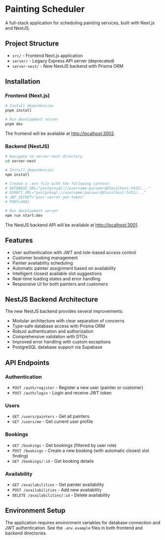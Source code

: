# Painting Scheduler

A full-stack application for scheduling painting services, built with Next.js and NestJS.

## Project Structure

- `src/` - Frontend Next.js application
- `server/` - Legacy Express API server (deprecated)
- `server-nest/` - New NestJS backend with Prisma ORM

## Installation

### Frontend (Next.js)

```bash
# Install dependencies
pnpm install

# Run development server
pnpm dev
```

The frontend will be available at [http://localhost:3002](http://localhost:3002).

### Backend (NestJS)

```bash
# Navigate to server-nest directory
cd server-nest

# Install dependencies
npm install

# Create a .env file with the following content:
# DATABASE_URL="postgresql://username:password@localhost:5432/..."
# DIRECT_URL="postgresql://username:password@localhost:5432/..."
# JWT_SECRET="your-secret-jwt-token"
# PORT=3001

# Run development server
npm run start:dev
```

The NestJS backend API will be available at [http://localhost:3001](http://localhost:3001).

## Features

- User authentication with JWT and role-based access control
- Customer booking management
- Painter availability scheduling
- Automatic painter assignment based on availability
- Intelligent closest available slot suggestions
- Real-time loading states and error handling
- Responsive UI for both painters and customers

## NestJS Backend Architecture

The new NestJS backend provides several improvements:

- Modular architecture with clear separation of concerns
- Type-safe database access with Prisma ORM
- Robust authentication and authorization
- Comprehensive validation with DTOs
- Improved error handling with custom exceptions
- PostgreSQL database support via Supabase

## API Endpoints

### Authentication

- `POST /auth/register` - Register a new user (painter or customer)
- `POST /auth/login` - Login and receive JWT token

### Users

- `GET /users/painters` - Get all painters
- `GET /users/me` - Get current user profile

### Bookings

- `GET /bookings` - Get bookings (filtered by user role)
- `POST /bookings` - Create a new booking (with automatic closest slot finding)
- `GET /bookings/:id` - Get booking details

### Availability

- `GET /availabilities` - Get painter availability
- `POST /availabilities` - Add new availability
- `DELETE /availabilities/:id` - Delete availability

## Environment Setup

The application requires environment variables for database connection and JWT authentication. See the `.env.example` files in both frontend and backend directories.
